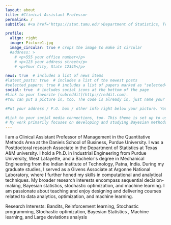```yaml
---
layout: about
title: #Clinical Assistant Professor
permalink: /
subtitle: #<a href='https://stat.tamu.edu'>Department of Statistics, Texas A&M University</a>. Address. 

profile:
  align: right
  image: Picture1.jpg
  image_circular: true # crops the image to make it circular
  #address: >
    # <p>555 your office number</p>
    # <p>123 your address street</p>
    # <p>Your City, State 12345</p>

news: true  # includes a list of news items
#latest_posts: true  # includes a list of the newest posts
#selected_papers: true # includes a list of papers marked as "selected={true}"
social: true  # includes social icons at the bottom of the page
#Link to your favorite [subreddit](http://reddit.com). 
#You can put a picture in, too. The code is already in, just name your picture `prof_pic.jpg` and put it in the `img/` folder. 

#Put your address / P.O. box / other info right below your picture. You can also disable any of these elements by editing `profile` property of the YAML # header of your `_pages/about.md`. Edit `_bibliography/papers.bib` and Jekyll will render your [publications page](/al-folio/publications/) automatically.

#Link to your social media connections, too. This theme is set up to use [Font Awesome icons](http://fortawesome.github.io/Font-Awesome/) and [Academicons](https://jpswalsh.github.io/academicons/), like the ones below. Add your Facebook, Twitter, LinkedIn, Google Scholar, or just disable all of them.-->
# My work primarily focuses on developing and studying Bayesian methods for solving decision-making problems. In this pursuit, I expand upon the existing theories in Bayesian statistics to provide theoretical guarantees on the performance of such decision-making algorithms. I also use these theoretical insights to design efficient algorithms with wide-ranging practical implications in both scientific and societal contexts.
---
```

I am a Clinical Assistant Professor of Management in the Quantitative Methods Area at the Daniels School of Business, Purdue University. I was a Postdoctoral research Associate in the Department of Statistics at Texas A&M university. I hold a Ph.D. in Industrial Engineering from Purdue University, West Lafayette, and a Bachelor's degree in Mechanical Engineering from the Indian Institute of Technology, Patna, India. During my graduate studies, I served as a Givens Associate at Argonne National Laboratory, where I further honed my skills in computational and analytical techniques. My broader research interests encompass sequential decision-making, Bayesian statistics, stochastic optimization, and machine learning. I am passionate about teaching and enjoy designing and delivering courses related to data analytics, optimization, and machine learning.


Research Interests: Bandits,  Reinforcement learning, Stochastic programming, Stochastic optimization, Bayesian Statistics , Machine learning, and Large deviations analysis 
